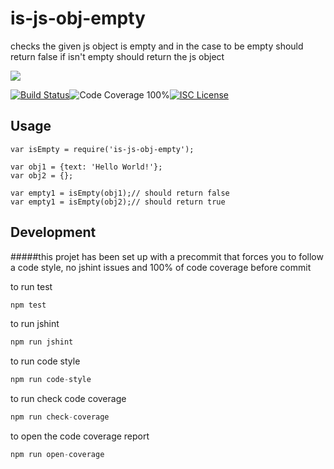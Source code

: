 # is-js-obj-empty

checks the given js object is empty and in the case to be empty should return false if isn't empty should return the js object

<a href="https://nodei.co/npm/is-empty-js-obj/"><img src="https://nodei.co/npm/is-js-obj-empty.png?downloads=true"></a>

[![Build Status](https://img.shields.io/badge/build-passing-brightgreen.svg?style=flat-square)](https://travis-ci.org/joaquimserafim/is-js-obj-empty)![Code Coverage 100%](https://img.shields.io/badge/code%20coverage-100%25-green.svg?style=flat-square)[![ISC License](https://img.shields.io/badge/license-ISC-blue.svg?style=flat-square)](https://github.com/joaquimserafim/is-js-obj-empty/blob/master/LICENSE)


## Usage

	var isEmpty = require('is-js-obj-empty');

	var obj1 = {text: 'Hello World!'};
	var obj2 = {};

	var empty1 = isEmpty(obj1);// should return false
	var empty1 = isEmpty(obj2);// should return true



## Development

#####this projet has been set up with a precommit that forces you to follow a code style, no jshint issues and 100% of code coverage before commit

to run test
``` js
npm test
```

to run jshint
``` js
npm run jshint
```

to run code style
``` js
npm run code-style
```

to run check code coverage
``` js
npm run check-coverage
```

to open the code coverage report
``` js
npm run open-coverage
```
